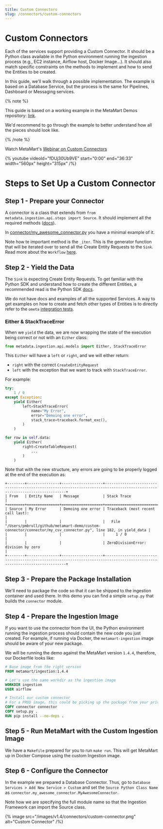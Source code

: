 ```yaml
---
title: Custom Connectors
slug: /connectors/custom-connectors
---
```


# Custom Connectors

Each of the services support providing a Custom Connector. It should be a Python class available in the Python environment
running the ingestion process (e.g., EC2 instance, Airflow host, Docker Image...). It should also match specific constraints on the methods to implement and how to send the Entities to be
created.

In this guide, we'll walk through a possible implementation. The example is based on a Database Service, but the
process is the same for Pipelines, Dashboard or Messaging services.

{% note %}

This guide is based on a working example in the MetaMart Demos repository: [link](https://github.com/meta-mart/metamart-demo/tree/main/custom-connector).

We'd recommend to go through the example to better understand how all the pieces should look like.

{% /note %}

Watch MetaMart's [Webinar on Custom Connectors](https://www.youtube.com/watch?v=fDUj30Ub9VE)

{% youtube videoId="fDUj30Ub9VE" start="0:00" end="36:33" width="560px" height="315px" /%}

# Steps to Set Up a Custom Connector

## Step 1 - Prepare your Connector

A connector is a class that extends from `from metadata.ingestion.api.steps import Source`. It should implement
all the required methods ([docs](https://docs.meta-mart.org/sdk/python/build-connector/source#for-consumers-of-metamart-ingestion-to-define-custom-connectors-in-their-own-package-with-same-namespace)).

In [connector/my_awesome_connector.py](https://github.com/meta-mart/metamart-demo/blob/main/custom-connector/connector/my_awesome_connector.py) you have a minimal example of it.

Note how te important method is the `_iter`. This is the generator function that will be iterated over
to send all the Create Entity Requests to the `Sink`. Read more about the `Workflow` [here](https://docs.meta-mart.org/sdk/python/build-connector).

## Step 2 - Yield the Data

The `Sink` is expecting Create Entity Requests. To get familiar with the Python SDK and understand how to create
the different Entities, a recommended read is the Python SDK [docs](/sdk/python).

We do not have docs and examples of all the supported Services. A way to get examples on how to create and fetch
other types of Entities is to directly refer to the `ometa` [integration tests](https://github.com/meta-mart/MetaMart/tree/main/ingestion/tests/integration/ometa).

### Either & StackTraceError

When we `yield` the data, we are now wrapping the state of the execution being correct or not with an `Either` class:

```python
from metadata.ingestion.api.models import Either, StackTraceError
```

This `Either` will have a `left` or `right`, and we will either return:
- `right` with the correct `CreateEntityRequest`
- `left` with the exception that we want to track with `StackTraceError`.


For example:

```python
try:
    1 / 0
except Exception:
    yield Either(
        left=StackTraceError(
            name="My Error",
            error="Demoing one error",
            stack_trace=traceback.format_exc(),
        )
    )

for row in self.data:
    yield Either(
        right=CreateTableRequest(
            ...
        )
    )
```

Note that with the new structure, any errors are going to be properly logged at the end of the execution as:

```
+--------+---------------+-------------------+--------------------------------------------------------------------------------------------------------------------------+
| From   | Entity Name   | Message           | Stack Trace                                                                                                              |
+========+===============+===================+==========================================================================================================================+
| Source | My Error      | Demoing one error | Traceback (most recent call last):                                                                                       |
|        |               |                   |   File "/Users/pmbrull/github/metamart-demo/custom-connector/connector/my_csv_connector.py", line 182, in yield_data |
|        |               |                   |     1 / 0                                                                                                                |
|        |               |                   | ZeroDivisionError: division by zero                                                                                      |
+--------+---------------+-------------------+--------------------------------------------------------------------------------------------------------------------------+
```

## Step 3 - Prepare the Package Installation

We'll need to package the code so that it can be shipped to the ingestion container and used there. In this demo
you can find a simple `setup.py` that builds the `connector` module.

## Step 4 - Prepare the Ingestion Image

If you want to use the connector from the UI, the Python environment running the ingestion process should contain
the new code you just created. For example, if running via Docker, the `metamart-ingestion` image should be 
aware of your new package.

We will be running the demo against the MetaMart version `1.4.4`, therefore, our Dockerfile looks like:

```Dockerfile
# Base image from the right version
FROM metamart/ingestion:1.4.4

# Let's use the same workdir as the ingestion image
WORKDIR ingestion
USER airflow

# Install our custom connector
# For a PROD image, this could be picking up the package from your private package index
COPY connector connector
COPY setup.py .
RUN pip install --no-deps .
```

## Step 5 - Run MetaMart with the Custom Ingestion Image

We have a `Makefile` prepared for you to run `make run`. This will get MetaMart up in Docker Compose using the
custom Ingestion image.

## Step 6 - Configure the Connector

In the example we prepared a Database Connector. Thus, go to `Database Services > Add New Service > Custom`
and set the `Source Python Class Name` as `connector.my_awesome_connector.MyAwesomeConnector`.

Note how we are specifying the full module name so that the Ingestion Framework can import the Source class.

{% image
  src="/images/v1.4/connectors/custom-connector.png"
  alt="Custom Connector" /%}
